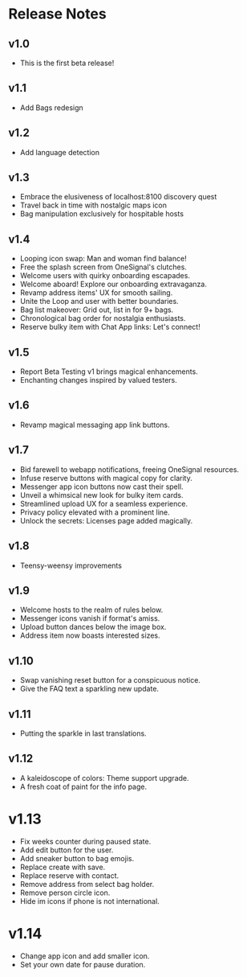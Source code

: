 # Release Notes

## v1.0

- This is the first beta release!

## v1.1

- Add Bags redesign

## v1.2

- Add language detection

## v1.3

- Embrace the elusiveness of localhost:8100 discovery quest
- Travel back in time with nostalgic maps icon
- Bag manipulation exclusively for hospitable hosts

## v1.4

- Looping icon swap: Man and woman find balance!
- Free the splash screen from OneSignal's clutches.
- Welcome users with quirky onboarding escapades.
- Welcome aboard! Explore our onboarding extravaganza.
- Revamp address items' UX for smooth sailing.
- Unite the Loop and user with better boundaries.
- Bag list makeover: Grid out, list in for 9+ bags.
- Chronological bag order for nostalgia enthusiasts.
- Reserve bulky item with Chat App links: Let's connect!

## v1.5

- Report Beta Testing v1 brings magical enhancements.
- Enchanting changes inspired by valued testers.

## v1.6

- Revamp magical messaging app link buttons.

## v1.7

- Bid farewell to webapp notifications, freeing OneSignal resources.
- Infuse reserve buttons with magical copy for clarity.
- Messenger app icon buttons now cast their spell.
- Unveil a whimsical new look for bulky item cards.
- Streamlined upload UX for a seamless experience.
- Privacy policy elevated with a prominent line.
- Unlock the secrets: Licenses page added magically.

## v1.8

- Teensy-weensy improvements

## v1.9

- Welcome hosts to the realm of rules below.
- Messenger icons vanish if format's amiss.
- Upload button dances below the image box.
- Address item now boasts interested sizes.

## v1.10

- Swap vanishing reset button for a conspicuous notice.
- Give the FAQ text a sparkling new update.

## v1.11

- Putting the sparkle in last translations.

## v1.12

- A kaleidoscope of colors: Theme support upgrade.
- A fresh coat of paint for the info page.

# v1.13

- Fix weeks counter during paused state.
- Add edit button for the user.
- Add sneaker button to bag emojis.
- Replace create with save.
- Replace reserve with contact.
- Remove address from select bag holder.
- Remove person circle icon.
- Hide im icons if phone is not international.

# v1.14

- Change app icon and add smaller icon.
- Set your own date for pause duration.
